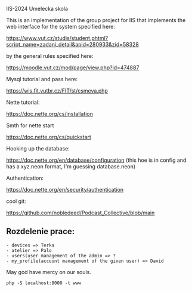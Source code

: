 IIS-2024 Umelecka skola

This is an implementation of the group project for IIS that implements the web interface for the system specified here: 

https://www.vut.cz/studis/student.phtml?script_name=zadani_detail&apid=280933&zid=58328

by the general rules specified here:

https://moodle.vut.cz/mod/page/view.php?id=474887

Mysql tutorial and pass here:

https://wis.fit.vutbr.cz/FIT/st/csmeva.php

Nette tutorial:

https://doc.nette.org/cs/installation

Smth for nette start

https://doc.nette.org/cs/quickstart

Hooking up the database:

https://doc.nette.org/en/database/configuration
(this hoe is in config and has a xyz.neon format, I'm guessing database.neon)

Authentication:

https://doc.nette.org/en/security/authentication

cool git:

https://github.com/nobledeed/Podcast_Collective/blob/main

## Rozdelenie prace:
    - devices => Terka
    - atelier => Palo
    - users(user management of the admin => ?
    - my_profile(account management of the given user) => David

May god have mercy on our souls.
```
php -S localhost:8000 -t www
```
